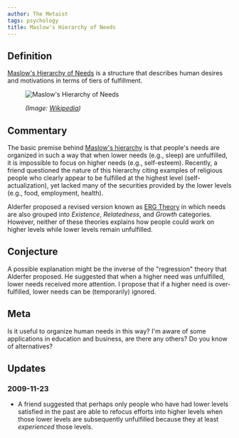 ```yaml
---
author: The Metaist
tags: psychology
title: Maslow's Hierarchy of Needs
---
```


## Definition

<div class="entry-summary" markdown="1">

[Maslow's Hierarchy of Needs][wiki-maslow] is a structure that describes human
desires and motivations in terms of tiers of fulfillment.

</div>

[wiki-maslow]: http://en.wikipedia.org/wiki/Maslow's_hierarchy_of_needs

<figure markdown="1">

![Maslow's Hierarchy of Needs]({{thumbnail}})

<figcaption>
  <address markdown="1">

(Image: [Wikipedia](http://en.wikipedia.org/wiki/File:Maslow's_Hierarchy_of_Needs.svg))</address>

</figcaption>
</figure><!--more-->

## Commentary

The basic premise behind [Maslow's hierarchy][wiki-maslow] is that people's
needs are organized in such a way that when lower needs (e.g., sleep) are
unfulfilled, it is impossible to focus on higher needs (e.g., self-esteem).
Recently, a friend questioned the nature of this hierarchy citing examples of
religious people who clearly appear to be fulfilled at the highest level
(self-actualization), yet lacked many of the securities provided by the lower
levels (e.g., food, employment, health).

Alderfer proposed a revised version known as
[ERG Theory](http://en.wikipedia.org/wiki/ERG_theory) in which needs are also
grouped into _Existence_, _Relatedness_, and _Growth_ categories. However,
neither of these theories explains how people could work on higher levels while
lower levels remain unfulfilled.

## Conjecture

A possible explanation might be the inverse of the "regression" theory that
Alderfer proposed. He suggested that when a higher need was unfulfilled, lower
needs received more attention. I propose that if a higher need is
over-fulfilled, lower needs can be (temporarily) ignored.

## Meta

Is it useful to organize human needs in this way? I'm aware of some applications
in education and business, are there any others? Do you know of alternatives?

## Updates

### <span class="rel-date" title="2009-11-23">2009-11-23</span>

- A friend suggested that perhaps only people who have had lower levels
  satisfied in the past are able to refocus efforts into higher levels when
  those lower levels are subsequently unfulfilled because they at least
  _experienced_ those levels.
